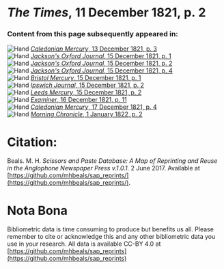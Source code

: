 # *The Times*, 11 December 1821, p. 2  
  
### Content from this page subsequently appeared in:  
![Hand](http://scissorsandpaste.net/wp-content/uploads/2017/06/smallhandpointer.png) [*Caledonian Mercury*, 13 December 1821, p. 3](https://mhbeals.github.io/sap_html/Caledonian-Mercury/Caledonian-Mercury-13-December-1821-p-3)  
![Hand](http://scissorsandpaste.net/wp-content/uploads/2017/06/smallhandpointer.png) [*Jackson's Oxford Journal*, 15 December 1821, p. 1](https://mhbeals.github.io/sap_html/Jackson's-Oxford-Journal/Jackson's-Oxford-Journal-15-December-1821-p-1)  
![Hand](http://scissorsandpaste.net/wp-content/uploads/2017/06/smallhandpointer.png) [*Jackson's Oxford Journal*, 15 December 1821, p. 2](https://mhbeals.github.io/sap_html/Jackson's-Oxford-Journal/Jackson's-Oxford-Journal-15-December-1821-p-2)  
![Hand](http://scissorsandpaste.net/wp-content/uploads/2017/06/smallhandpointer.png) [*Jackson's Oxford Journal*, 15 December 1821, p. 4](https://mhbeals.github.io/sap_html/Jackson's-Oxford-Journal/Jackson's-Oxford-Journal-15-December-1821-p-4)  
![Hand](http://scissorsandpaste.net/wp-content/uploads/2017/06/smallhandpointer.png) [*Bristol Mercury*, 15 December 1821, p. 1](https://mhbeals.github.io/sap_html/Bristol-Mercury/Bristol-Mercury-15-December-1821-p-1)  
![Hand](http://scissorsandpaste.net/wp-content/uploads/2017/06/smallhandpointer.png) [*Ipswich Journal*, 15 December 1821, p. 2](https://mhbeals.github.io/sap_html/Ipswich-Journal/Ipswich-Journal-15-December-1821-p-2)  
![Hand](http://scissorsandpaste.net/wp-content/uploads/2017/06/smallhandpointer.png) [*Leeds Mercury*, 15 December 1821, p. 2](https://mhbeals.github.io/sap_html/Leeds-Mercury/Leeds-Mercury-15-December-1821-p-2)  
![Hand](http://scissorsandpaste.net/wp-content/uploads/2017/06/smallhandpointer.png) [*Examiner*, 16 December 1821, p. 11](https://mhbeals.github.io/sap_html/Examiner/Examiner-16-December-1821-p-11)  
![Hand](http://scissorsandpaste.net/wp-content/uploads/2017/06/smallhandpointer.png) [*Caledonian Mercury*, 17 December 1821, p. 4](https://mhbeals.github.io/sap_html/Caledonian-Mercury/Caledonian-Mercury-17-December-1821-p-4)  
![Hand](http://scissorsandpaste.net/wp-content/uploads/2017/06/smallhandpointer.png) [*Morning Chronicle*, 1 January 1822, p. 2](https://mhbeals.github.io/sap_html/Morning-Chronicle/Morning-Chronicle-1-January-1822-p-2)  


# Citation: 

Beals. M. H. *Scissors and Paste Database: A Map of Reprinting and Reuse in the Anglophone Newspaper Press v.1.0.1.* 2 June 2017. Available at [https://github.com/mhbeals/sap_reprints/](https://github.com/mhbeals/sap_reprints/). 

# Nota Bona

Bibliometric data is time consuming to produce but benefits us all. Please remember to cite or acknowledge this and any other bibliometric data you use in your research. All data is available CC-BY 4.0 at [https://github.com/mhbeals/sap_reprints](https://github.com/mhbeals/sap_reprints)